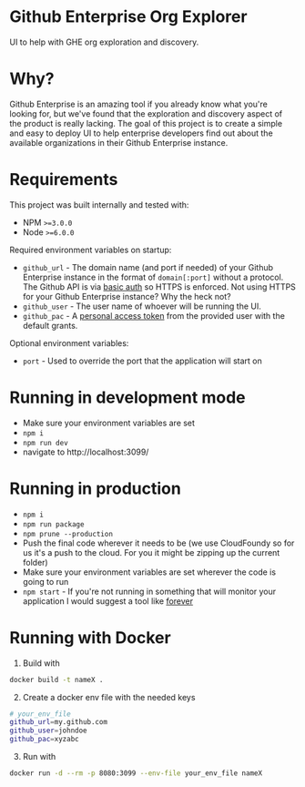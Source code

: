 # Github Enterprise Org Explorer

UI to help with GHE org exploration and discovery.

# Why?

Github Enterprise is an amazing tool if you already know what you're looking for, but we've found that the exploration and discovery aspect of the product is really lacking.  The goal of this project is to create a simple and easy to deploy UI to help enterprise developers find out about the available organizations in their Github Enterprise instance.

# Requirements

This project was built internally and tested with:
- NPM `>=3.0.0`
- Node  `>=6.0.0`

Required environment variables on startup:
- `github_url` - The domain name (and port if needed) of your Github Enterprise instance in the format of `domain[:port]` without a protocol.  The Github API is via [basic auth](https://developer.github.com/v3/auth/#basic-authentication) so HTTPS is enforced.  Not using HTTPS for your Github Enterprise instance? Why the heck not?
- `github_user` - The user name of whoever will be running the UI.
- `github_pac` - A [personal access token](https://github.com/blog/1509-personal-api-tokens) from the provided user with the default grants.

Optional environment variables:
- `port` - Used to override the port that the application will start on

# Running in development mode

- Make sure your environment variables are set
- `npm i`
- `npm run dev`
- navigate to http://localhost:3099/

# Running in production

- `npm i`
- `npm run package`
- `npm prune --production`
- Push the final code wherever it needs to be (we use CloudFoundy so for us it's a push to the cloud.  For you it might be zipping up the current folder)
- Make sure your environment variables are set wherever the code is going to run
- `npm start` - If you're not running in something that will monitor your application I would suggest a tool like [forever](https://github.com/foreverjs/forever)

# Running with Docker

1. Build with
  ```sh
  docker build -t nameX .
  ```
2. Create a docker env file with the needed keys
  ```sh
  # your_env_file
  github_url=my.github.com
  github_user=johndoe
  github_pac=xyzabc
  ```
3. Run with 
  ```sh
  docker run -d --rm -p 8080:3099 --env-file your_env_file nameX
  ```

